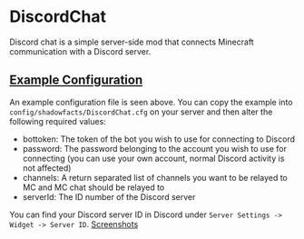 # DiscordChat

Discord chat is a simple server-side mod that connects Minecraft communication with a Discord server.

## [Example Configuration](https://gist.github.com/shadowfacts/abbae56b1a56018f6fdc)

An example configuration file is seen above. You can copy the example into `config/shadowfacts/DiscordChat.cfg` on your server and then alter the following required values:

  - bottoken: The token of the bot you wish to use for connecting to Discord
  - password: The password belonging to the account you wish to use for connecting (you can use your own account, normal Discord activity is not affected)
  - channels: A return separated list of channels you want to be relayed to MC and MC chat should be relayed to
  - serverId: The ID number of the Discord server

You can find your Discord server ID in Discord under `Server Settings -> Widget -> Server ID`. [Screenshots](http://imgur.com/a/Lq0GL)
